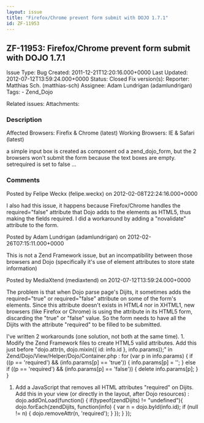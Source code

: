 ```yaml
---
layout: issue
title: "Firefox/Chrome prevent form submit with DOJO 1.7.1"
id: ZF-11953
---
```


ZF-11953: Firefox/Chrome prevent form submit with DOJO 1.7.1
------------------------------------------------------------

 Issue Type: Bug Created: 2011-12-21T12:20:16.000+0000 Last Updated: 2012-07-12T13:59:24.000+0000 Status: Closed Fix version(s): 
 Reporter:  Matthias Sch. (matthias-sch)  Assignee:  Adam Lundrigan (adamlundrigan)  Tags: - Zend\_Dojo
 
 Related issues: 
 Attachments: 
### Description

Affected Browsers: Firefix & Chrome (latest) Working Browsers: IE & Safari (latest)

a simple input box is created as component od a zend\_dojo\_form, but the 2 browsers won't submit the form because the text boxes are empty. setrequired is set to false ...

 

 

### Comments

Posted by Felipe Weckx (felipe.weckx) on 2012-02-08T22:24:16.000+0000

I also had this issue, it happens because Firefox/Chrome handles the required="false" attribute that Dojo adds to the elements as HTML5, thus making the fields required. I did a workaround by adding a "novalidate" attribute to the form.

 

 

Posted by Adam Lundrigan (adamlundrigan) on 2012-02-26T07:15:11.000+0000

This is not a Zend Framework issue, but an incompatibility between those browsers and Dojo (specifically it's use of element attributes to store state information)

 

 

Posted by MediaXtend (mediaxtend) on 2012-07-12T13:59:24.000+0000

The problem is that when Dojo parse page's Dijits, it sometimes adds the required="true" or required="false" attribute on some of the form's elements. Since this attribute doesn't exists in HTML4 nor in XHTML1, new browsers (like Firefox or Chrome) is using the attribute in its HTML5 form, discarding the "true" or "false" value. So the form needs to have all the Dijits with the attribute "required" to be filled to be submitted.

I've written 2 workarounds (one solution, not both at the same time). 1. Modify the Zend Framework files to create HTML5 valid attributes. Add this just before "dojo.attr(n, dojo.mixin({ id: info.id }, info.params));" in Zend/Dojo/View/Helper/Dojo/Container.php : for (var p in info.params) { if ((p == 'required') && (info.params[p] == 'true')) { info.params[p] = ''; } else if ((p == 'required') && (info.params[p] == 'false')) { delete info.params[p]; } }

1. Add a JavaScript that removes all HTML attributes "required" on Dijits. Add this in your view (or directly in the layout, after Dojo resources) : dojo.addOnLoad(function() { if(typeof(zendDijits) != "undefined"){ dojo.forEach(zendDijits, function(info) { var n = dojo.byId(info.id); if (null != n) { dojo.removeAttr(n, 'required'); } }); } });
 


 